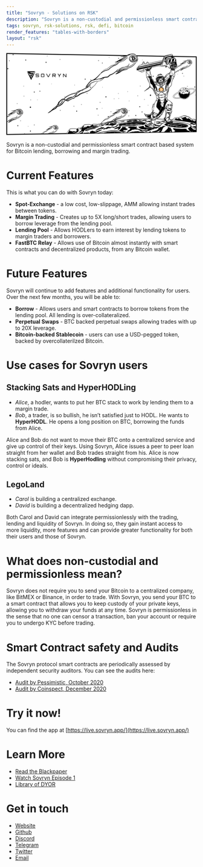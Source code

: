 ```yaml
---
title: "Sovryn - Solutions on RSK"
description: "Sovryn is a non-custodial and permissionless smart contract-based system for Bitcoin lending, borrowing and margin trading"
tags: sovryn, rsk-solutions, rsk, defi, bitcoin
render_features: "tables-with-borders"
layout: "rsk"
---
```


![sovryn-banner](/assets/img/solutions/sovryn/sovryn-banner-combined.png)

Sovryn is a non-custodial and permissionless smart contract based system for Bitcoin lending, borrowing and margin trading.

# Current Features

This is what you can do with Sovryn today:

- **Spot-Exchange** - a low cost, low-slippage, AMM allowing instant trades between tokens.
- **Margin Trading** - Creates up to 5X long/short trades, allowing users to borrow leverage from the lending pool.
- **Lending Pool** - Allows HODLers to earn interest by lending tokens to margin traders and borrowers.
- **FastBTC Relay** - Allows use of Bitcoin almost instantly with smart contracts and decentralized products, from any Bitcoin wallet.

# Future Features

Sovryn will continue to add features and additional functionality for users. Over the next few months, you will be able to:

- **Borrow** - Allows users and smart contracts to borrow tokens from the lending pool. All lending is over-collateralized.
- **Perpetual Swaps** - BTC backed perpetual swaps allowing trades with up to 20X leverage.
- **Bitcoin-backed Stablecoin** - users can use a USD-pegged token, backed by overcollaterilzed Bitcoin.

# Use cases for Sovryn users

## Stacking Sats and HyperHODLing

- _Alice_, a hodler, wants to put her BTC stack to work by lending them to a margin trade.
- _Bob_, a trader, is so bullish, he isn’t satisfied just to HODL. He wants to **HyperHODL**. He opens a long position on BTC, borrowing the funds from Alice.

Alice and Bob do not want to move their BTC onto a centralized service and give up control of their keys. Using Sovryn, Alice issues a peer to peer loan straight from her wallet and Bob trades straight from his. Alice is now stacking sats, and Bob is **HyperHodling** without compromising their privacy, control or ideals.

## LegoLand

- _Carol_ is building a centralized exchange.
- _David_ is building a decentralized hedging dapp.

Both Carol and David can integrate permissionlessly with the trading, lending and liquidity of Sovryn. In doing so, they gain instant access to more liquidity, more features and can provide greater functionality for both their users and those of Sovryn.

# What does non-custodial and permissionless mean?

Sovryn does not require you to send your Bitcoin to a centralized company, like BitMEX or Binance, in order to trade. With Sovryn, you send your BTC to a smart contract that allows you to keep custody of your private keys, allowing you to withdraw your funds at any time.
Sovryn is permissionless in the sense that no one can censor a transaction, ban your account or require you to undergo KYC before trading.

# Smart Contract safety and Audits

The Sovryn protocol smart contracts are periodically assessed by independent security auditors. You can see the audits here:

- [Audit by Pessimistic, October 2020](https://sovryn.app/images/pdf/SovrynAudit2020.pdf)
- [Audit by Coinspect, December 2020](https://sovryn.app/images/pdf/Sovryn_Security_Audit_Smart_Contracts_v201218.pdf)

# Try it now!

You can find the app at [https://live.sovryn.app/](https://live.sovryn.app/)

# Learn More

- [Read the Blackpaper](https://docsend.com/view/mbhvi379crhagtwp)
- [Watch Sovryn Episode 1](https://www.youtube.com/watch?v=z1iKPDXKjUo)
- [Library of DYOR](https://sovryn.app/library.html)

# Get in touch

- [Website](https://sovryn.app/)
- [Github](https://github.com/DistributedCollective)
- [Discord](https://discord.gg/J22WS6z)
- [Telegram](https://t.me/SovrynBitcoin)
- [Twitter](https://twitter.com/SovrynBTC)
- [Email](mailto:community@sovryn.app)
